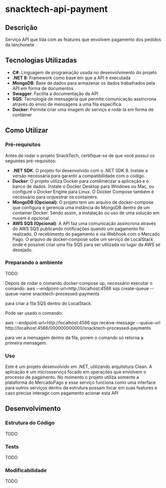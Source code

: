 # snacktech-api-payment


## Descrição

Serviço API que lida com as features que envolvem pagamento dos pedidos da lanchonete

## Tecnologias Utilizadas

- **C#**: Linguagem de programação usada no desenvolvimento do projeto
- **.NET 8**: Framework como base em que a API é executada
- **MongoDB**: Base de dados para armazenar os dados trabalhados pela API em forma de documentos
- **Swagger**: Facilita a documentação da API
- **SQS**: Tecnologia de mensageria que permite comunicação assíncrona através do envio de mensagens a uma fila específica.
- **Docker**: Permite criar uma imagem do serviço e rodá-la em forma de contâiner

## Como Utilizar

### Pré-requisitos

Antes de rodar o projeto SnackTech, certifique-se de que você possui os seguintes pré-requisitos:

- **.NET SDK**: O projeto foi desenvolvido com o .NET SDK 8. Instale a versão necessária para garantir a compatibilidade com o código.
- **Docker**: O projeto utiliza Docker para contêinerizar a aplicação e o banco de dados. Instale o Docker Desktop para Windows ou Mac, ou configure o Docker Engine para Linux. O Docker Compose também é necessário para orquestrar os containers.
- **MongoDB (Opcional)**: O projeto tem um arquivo de docker-compose que configura e gerencia uma instância do MongoDB dentro de um container Docker. Sendo assim, a instalação ou uso de uma solução em nuvem é opcional.
- **AWS SQS (Opcional)**: A API faz uma comunicação assíncrona através do AWS SQS publicando notificações quando um pagamento foi realizado. O recebimento do pagamento é via Webhook com o Mercado Pago. O arquivo de docker-compose sobe um serviço de LocalStack onde é possível criar uma fila SQS para ser utilizada no lugar da AWS se desejado.

### Preparando o ambiente

TODO

Depois de rodar o comando docker-compose up, necessário executar o comando:
aws --endpoint-url=http://localhost:4566 sqs create-queue --queue-name snacktech-processed-payments

para criar a fila SQS dentro do LocalStack.

Pode ser usado o comando:

 aws --endpoint-url=http://localhost:4566 sqs receive-message     --queue-url http://localhost:4566/000000000000/snacktech-processed-payments

 para ver a mensagem dentro da fila, porem o comando só retorna a primeira mensagem.

### Uso

Este é um projeto desenvolvido em .NET, utilizando arquitetura Clean. A aplicação é um microsserviço focado em operações que envolvem o processo de pagamento. 
No momento o projeto utiliza somente a plataforma do MercadoPago e esse serviço funciona como uma interface para outros serviços dentro da estrutura possam focar 
em suas features e caso precise interagir com pagamento acionar esta API

## Desenvolvimento

### Estrutura do Código

TODO

### Tests

TODO

### Modificabilidade

TODO